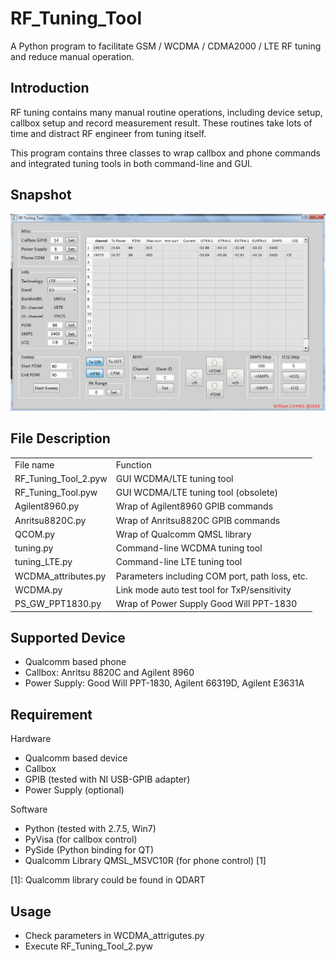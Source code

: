 RF_Tuning_Tool
==============

A Python program to facilitate GSM / WCDMA / CDMA2000 / LTE RF tuning and reduce manual operation.


Introduction
------------

RF tuning contains many manual routine operations, including device setup, 
callbox setup and record measurement result. These routines take lots of 
time and distract RF engineer from tuning itself.

This program contains three classes to wrap callbox and phone commands and 
integrated tuning tools in both command-line and GUI.

Snapshot
------------
![Snapshot](img/snapshot.png)

File Description
----------------

<table>
	<tr>
		<td>File name</td>
		<td>Function</td>
	</tr>
	<tr>
		<td>RF_Tuning_Tool_2.pyw</td>
		<td>GUI WCDMA/LTE tuning tool</td>
	</tr>
	<tr>
		<td>RF_Tuning_Tool.pyw</td>
		<td>GUI WCDMA/LTE tuning tool (obsolete)</td>
	</tr>
	<tr>
		<td>Agilent8960.py</td>
		<td>Wrap of Agilent8960 GPIB commands</td>
	</tr>
	<tr>
		<td>Anritsu8820C.py</td>
		<td>Wrap of Anritsu8820C GPIB commands</td>
	</tr>
	<tr>
		<td>QCOM.py</td>
		<td>Wrap of Qualcomm QMSL library</td>
	</tr>
	<tr>
		<td>tuning.py</td>
		<td>Command-line WCDMA tuning tool</td>
	</tr>
	<tr>
		<td>tuning_LTE.py</td>
		<td>Command-line LTE tuning tool</td>
	</tr>
	<tr>
		<td>WCDMA_attributes.py</td>
		<td>Parameters including COM port, path loss, etc.</td>
	</tr>
	<tr>
		<td>WCDMA.py</td>
		<td>Link mode auto test tool for TxP/sensitivity</td>
	</tr>
	<tr>
		<td>PS_GW_PPT1830.py</td>
		<td>Wrap of Power Supply Good Will PPT-1830</td>
	</tr>
</table>

Supported Device
----------------

- Qualcomm based phone
- Callbox: Anritsu 8820C and Agilent 8960
- Power Supply: Good Will PPT-1830, Agilent 66319D, Agilent E3631A

Requirement
-----------

Hardware
- Qualcomm based device
- Callbox
- GPIB (tested with NI USB-GPIB adapter)
- Power Supply (optional)

Software
- Python (tested with 2.7.5, Win7)
- PyVisa (for callbox control)
- PySide (Python binding for QT)
- Qualcomm Library QMSL_MSVC10R (for phone control) [1]
	
[1]: Qualcomm library could be found in QDART


Usage
-----

- Check parameters in WCDMA_attrigutes.py
- Execute RF_Tuning_Tool_2.pyw